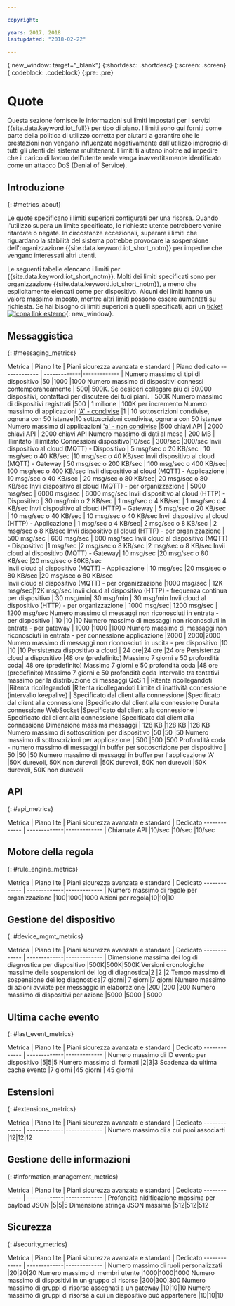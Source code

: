 ```yaml
---

copyright:

years: 2017, 2018
lastupdated: "2018-02-22"

---
```


{:new_window: target="\_blank"}
{:shortdesc: .shortdesc}
{:screen: .screen}
{:codeblock: .codeblock}
{:pre: .pre}


# Quote
Questa sezione fornisce le informazioni sui limiti impostati per i servizi {{site.data.keyword.iot_full}} per tipo di piano. I limiti sono qui forniti come parte della politica di utilizzo corretta per aiutarti a garantire che le prestazioni non vengano influenzate negativamente dall'utilizzo improprio di tutti gli utenti del sistema multitenant. I limiti ti aiutano inoltre ad impedire che il carico di lavoro dell'utente reale venga inavvertitamente identificato come un attacco DoS (Denial of Service).

## Introduzione
{: #metrics_about}

Le quote specificano i limiti superiori configurati per una risorsa. Quando l'utilizzo supera un limite specificato, le richieste utente potrebbero venire ritardate o negate. In circostanze eccezionali, superare i limiti che riguardano la stabilità del sistema potrebbe provocare la sospensione dell'organizzazione {{site.data.keyword.iot_short_notm}} per impedire che vengano interessati altri utenti.

Le seguenti tabelle elencano i limiti per {{site.data.keyword.iot_short_notm}}. Molti dei limiti specificati sono per organizzazione {{site.data.keyword.iot_short_notm}}, a meno che esplicitamente elencati come per dispositivo. Alcuni dei limiti hanno un valore massimo imposto, mentre altri limiti possono essere aumentati su richiesta. Se hai bisogno di limiti superiori a quelli specificati, apri un [ticket ![Icona link esterno](../../../icons/launch-glyph.svg)](https://support.ng.bluemix.net/gethelp/){: new_window}.

## Messaggistica
{: #messaging_metrics}

Metrica        | Piano lite      | Piani sicurezza avanzata e standard     | Piano dedicato
------------- | -------------|------------- |
Numero massimo di tipi di dispositivo |50 |1000 |1000
Numero massimo di dispositivi connessi contemporaneamente | 500| 500K. Se desideri collegare più di 50.000 dispositivi, contattaci per discutere dei tuoi piani. | 500K
Numero massimo di dispositivi registrati |500 | 1 milione | 100K per incremento
Numero massimo di applicazioni ['A' - condivise](../applications/mqtt.html#scalable_apps) |1 | 10 sottoscrizioni condivise, ognuna con 50 istanze|10 sottoscrizioni condivise, ognuna con 50 istanze
Numero massimo di applicazioni ['a' - non condivise](../applications/mqtt.html#client_connections) |500 chiavi API | 2000 chiavi API | 2000 chiavi API
Numero massimo di dati al mese | 200 MB | illimitato |illimitato
Connessioni dispositivo|10/sec | 300/sec |300/sec
Invii dispositivo al cloud (MQTT) - Dispositivo | 5 msg/sec o 20 KB/sec | 10 msg/sec o 40 KB/sec |10 msg/sec o 40 KB/sec
Invii dispositivo al cloud (MQTT) - Gateway  | 50 msg/sec o 200 KB/sec | 100 msg/sec o 400 KB/sec| 100 msg/sec o 400 KB/sec
Invii dispositivo al cloud (MQTT) - Applicazione | 10 msg/sec o 40 KB/sec | 20 msg/sec o 80 KB/sec| 20 msg/sec o 80 KB/sec
Invii dispositivo al cloud (MQTT) - per organizzazione | 5000 msg/sec | 6000 msg/sec | 6000 msg/sec
Invii dispositivo al cloud (HTTP) - Dispositivo | 30 msg/min o 2 KB/sec | 1 msg/sec o 4 KB/sec | 1 msg/sec o 4 KB/sec
Invii dispositivo al cloud (HTTP) - Gateway | 5 msg/sec o 20 KB/sec | 10 msg/sec o 40 KB/sec | 10 msg/sec o 40 KB/sec
Invii dispositivo al cloud (HTTP) - Applicazione | 1 msg/sec o 4 KB/sec| 2 msg/sec o 8 KB/sec | 2 msg/sec o 8 KB/sec
Invii dispositivo al cloud (HTTP) - per organizzazione | 500 msg/sec | 600 msg/sec | 600 msg/sec
Invii cloud al dispositivo (MQTT) - Dispositivo  |1 msg/sec |2 msg/sec o 8 KB/sec |2 msg/sec o 8 KB/sec
Invii cloud al dispositivo (MQTT) - Gateway| 10 msg/sec |20 msg/sec o 80 KB/sec  |20 msg/sec o 80KB/sec  
Invii cloud al dispositivo (MQTT) - Applicazione | 10 msg/sec |20 msg/sec o 80 KB/sec |20 msg/sec o 80 KB/sec  
Invii cloud al dispositivo (MQTT) - per organizzazione |1000 msg/sec | 12K msg/sec|12K msg/sec
Invii cloud al dispositivo (HTTP) - frequenza continua per dispositivo | 30 msg/min| 30 msg/min  | 30 msg/min
Invii cloud al dispositivo (HTTP) - per organizzazione |  1000 msg/sec|  1200 msg/sec  |  1200 msg/sec
Numero massimo di messaggi non riconosciuti in entrata - per dispositivo | 10 |10 |10
Numero massimo di messaggi non riconosciuti in entrata - per gateway | 1000 |1000 |1000
Numero massimo di messaggi non riconosciuti in entrata - per connessione applicazione  |2000 | 2000|2000
Numero massimo di messaggi non riconosciuti in uscita - per dispositivo |10  |10 |10
Persistenza dispositivo a cloud | 24 ore|24 ore |24 ore
Persistenza cloud a dispositivo |48 ore (predefinito) Massimo 7 giorni e 50 profondità coda| 48 ore (predefinito) Massimo 7 giorni e 50 profondità coda  |48 ore (predefinito) Massimo 7 giorni e 50 profondità coda
Intervallo tra tentativi massimo per la distribuzione di messaggi QoS 1 | Ritenta ricollegandoti |Ritenta ricollegandoti |Ritenta ricollegandoti
Limite di inattività connessione (intervallo keepalive) | Specificato dal client alla connessione |Specificato dal client alla connessione  |Specificato dal client alla connessione
Durata connessione WebSocket |Specificato dal client alla connessione | Specificato dal client alla connessione  |Specificato dal client alla connessione
Dimensione massima messaggi | 128 KB |128 KB |128 KB
Numero massimo di sottoscrizioni per dispositivo |50 |50 |50
Numero massimo di sottoscrizioni per applicazione | 500 |500 |500
Profondità coda - numero massimo di messaggi in buffer per sottoscrizione per dispositivo | 50 |50 |50
Numero massimo di messaggi in buffer per l'applicazione 'A' |50K durevoli, 50K non durevoli |50K durevoli, 50K non durevoli |50K durevoli, 50K non durevoli


## API
{: #api_metrics}

Metrica        | Piano lite      | Piani sicurezza avanzata e standard       | Dedicato
------------- | -------------|------------- |
Chiamate API |10/sec |10/sec |10/sec

## Motore della regola
{: #rule_engine_metrics}

Metrica        | Piano lite      | Piani sicurezza avanzata e standard       | Dedicato
------------- | -------------|------------- |
Numero massimo di regole per organizzazione |100|1000|1000
Azioni per regola|10|10|10

## Gestione del dispositivo
{: #device_mgmt_metrics}

Metrica        | Piano lite      | Piani sicurezza avanzata e standard       | Dedicato
------------- | -------------|------------- |
Dimensione massima dei log di diagnostica per dispositivo |500K|500K|500K
Versioni cronologiche massime delle sospensioni dei log di diagnostica|2  |2 |2
Tempo massimo di sospensione dei log diagnostica|7 giorni| 7 giorni|7 giorni
Numero massimo di azioni avviate per messaggio in elaborazione |200 |200 |200
Numero massimo di dispositivi per azione |5000 |5000 | 5000

## Ultima cache evento
{: #last_event_metrics}

Metrica        | Piano lite      | Piani sicurezza avanzata e standard       | Dedicato
------------- | -------------|------------- |
Numero massimo di ID evento per dispositivo |5|5|5
Numero massimo di formati |2|3|3
Scadenza da ultima cache evento |7 giorni |45 giorni | 45 giorni

## Estensioni
{: #extensions_metrics}

Metrica        | Piano lite      | Piani sicurezza avanzata e standard       | Dedicato
------------- | -------------|------------- |
Numero massimo di a cui puoi associarti |12|12|12

## Gestione delle informazioni
{: #information_management_metrics}

Metrica        | Piano lite      | Piani sicurezza avanzata e standard       | Dedicato
------------- | -------------|------------- |
Profondità nidificazione massima per payload JSON |5|5|5
Dimensione stringa JSON massima |512|512|512

## Sicurezza
{: #security_metrics}

Metrica        | Piano lite      | Piani sicurezza avanzata e standard       | Dedicato
------------- | -------------|------------- |
Numero massimo di ruoli personalizzati |20|20|20
Numero massimo di membri utente |1000|1000|1000
Numero massimo di dispositivi in un gruppo di risorse |300|300|300
Numero massimo di gruppi di risorse assegnati a un gateway |10|10|10
Numero massimo di gruppi di risorse a cui un dispositivo può appartenere |10|10|10

<!--## User Interface
{: #UI_metrics}
Metric        | Lite plan      | Standard & Advanced Security plans       | Dedicated
Maximum number of dashboards |50|50|50
Maximum number of cards on board |30|30|30 -->

